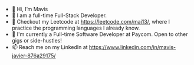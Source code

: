 - 👋 Hi, I’m Mavis
- 👀 I am a full-time Full-Stack Developer.
- 🌱 Checkout my Leetcode at https://leetcode.com/maj13/, where I practice the programming languages I already know.
- 💞️ I'm currently a Full-time Software Developer at Paycom. Open to other gigs or side-hustles!
- 📫 Reach me on my LinkedIn at https://www.linkedin.com/in/mavis-javier-876a29175/ 

<!---
mavis-javier/mavis-javier is a ✨ special ✨ repository because its `README.md` (this file) appears on your GitHub profile.
You can click the Preview link to take a look at your changes.
--->

